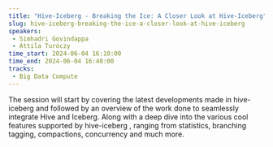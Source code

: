 ```yaml
---
title: "Hive-Iceberg - Breaking the Ice: A Closer Look at Hive-Iceberg"
slug: hive-iceberg-breaking-the-ice-a-closer-look-at-hive-iceberg
speakers:
 - Simhadri Govindappa
 - Attila Turóczy
time_start: 2024-06-04 16:10:00
time_end: 2024-06-04 16:40:00
tracks:
 - Big Data Compute
---
```


The session will start by covering the latest developments made in hive-iceberg and followed by an overview of the work done to seamlessly integrate Hive and Iceberg. Along with a deep dive into the various cool features supported by hive-iceberg , ranging from statistics, branching tagging, compactions, concurrency and much more.